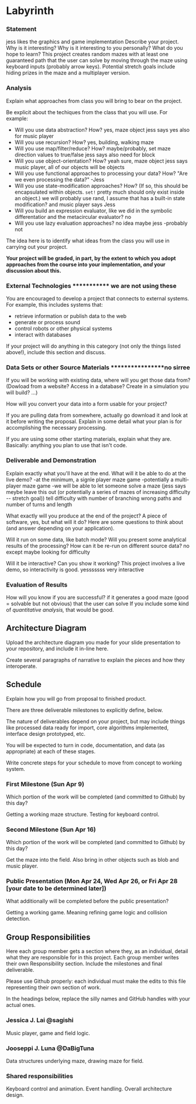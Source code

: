# Labyrinth

### Statement
jess likes the graphics and game implementation
Describe your project. Why is it interesting? Why is it interesting to you personally? What do you hope to learn? 
This project creates random mazes with at least one guaranteed path that the user can solve by moving through the maze using keyboard inputs (probably arrow keys).  Potential stretch goals include hiding prizes in the maze and a multiplayer version.

### Analysis
Explain what approaches from class you will bring to bear on the project.

Be explicit about the techiques from the class that you will use. For example:

- Will you use data abstraction? How?     yes, maze object     jess says yes also for music player 
- Will you use recursion? How?            yes, building, walking maze   
- Will you use map/filter/reduce? How?    maybe/probably, set maze direction values to true/false   jess says also need for block
- Will you use object-orientation? How?   yeah sure, maze object      jess says music player, all of our objects will be objects
- Will you use functional approaches to processing your data? How?  "Are we even processing the data?"  -Jess
- Will you use state-modification approaches? How? (If so, this should be encapsulated within objects. `set!` pretty much should only exist inside an object.)      we will probably use rand, I assume that has a built-in state modification? and music player says Jess
- Will you build an expression evaluator, like we did in the symbolic differentatior and the metacircular evaluator?  no
- Will you use lazy evaluation approaches?  no idea maybe jess -probably not

The idea here is to identify what ideas from the class you will use in carrying out your project. 

**Your project will be graded, in part, by the extent to which you adopt approaches from the course into your implementation, _and_ your discussion about this.**

### External Technologies *********** we are not using these
You are encouraged to develop a project that connects to external systems. For example, this includes systems that:

- retrieve information or publish data to the web
- generate or process sound
- control robots or other physical systems
- interact with databases

If your project will do anything in this category (not only the things listed above!), include this section and discuss.

### Data Sets or other Source Materials ****************no sirree
If you will be working with existing data, where will you get those data from? (Dowload from a website? Access in a database? Create in a simulation you will build? ...)

How will you convert your data into a form usable for your project?  

If you are pulling data from somewhere, actually go download it and look at it before writing the proposal. Explain in some detail what your plan is for accomplishing the necessary processing.

If you are using some other starting materials, explain what they are. Basically: anything you plan to use that isn't code.

### Deliverable and Demonstration
Explain exactly what you'll have at the end. What will it be able to do at the live demo?
-at the minimum, a signle player maze game
  -potentially a multi-player maze game
  -we will be able to let someone solve a maze (jess says meybe leave this out (or potentially a series of mazes of increasing difficulty -- stretch goal)) tell difficulty with number of branching wrong paths and number of turns and length

What exactly will you produce at the end of the project? A piece of software, yes, but what will it do? Here are some questions to think about (and answer depending on your application).


Will it run on some data, like batch mode? Will you present some analytical results of the processing? How can it be re-run on different source data?  no except maybe looking for difficulty

Will it be interactive? Can you show it working? This project involves a live demo, so interactivity is good. yesssssss very interactive

### Evaluation of Results
How will you know if you are successful? if it generates a good maze (good = solvable but not obvious) that the user can solve
If you include some kind of _quantitative analysis,_ that would be good.

## Architecture Diagram
Upload the architecture diagram you made for your slide presentation to your repository, and include it in-line here.

Create several paragraphs of narrative to explain the pieces and how they interoperate.

## Schedule
Explain how you will go from proposal to finished product. 

There are three deliverable milestones to explicitly define, below.

The nature of deliverables depend on your project, but may include things like processed data ready for import, core algorithms implemented, interface design prototyped, etc. 

You will be expected to turn in code, documentation, and data (as appropriate) at each of these stages.

Write concrete steps for your schedule to move from concept to working system. 

### First Milestone (Sun Apr 9)
Which portion of the work will be completed (and committed to Github) by this day?

Getting a working maze structure. Testing for keyboard control.

### Second Milestone (Sun Apr 16)
Which portion of the work will be completed (and committed to Github) by this day? 

Get the maze into the field. Also bring in other objects such as blob and music player.

### Public Presentation (Mon Apr 24, Wed Apr 26, or Fri Apr 28 [your date to be determined later])
What additionally will be completed before the public presentation?

Getting a working game. Meaning refining game logic and collision detection. 

## Group Responsibilities
Here each group member gets a section where they, as an individual, detail what they are responsible for in this project. Each group member writes their own Responsibility section. Include the milestones and final deliverable.

Please use Github properly: each individual must make the edits to this file representing their own section of work.

In the headings below, replace the silly names and GitHub handles with your actual ones.

### Jessica J. Lai @sagishi
Music player, game and field logic. 

### Jooseppi J. Luna @DaBigTuna
Data structures underlying maze, drawing maze for field.

### Shared responsibilities
Keyboard control and animation. Event handling. Overall architecture design.
